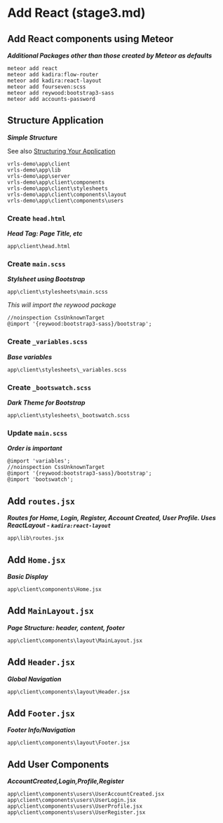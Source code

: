 # Add React (stage3.md)
## Add React components using Meteor
***Additional Packages other than those created by Meteor as defaults***

    meteor add react
    meteor add kadira:flow-router
    meteor add kadira:react-layout
    meteor add fourseven:scss
    meteor add reywood:bootstrap3-sass
    meteor add accounts-password

## Structure Application
***Simple Structure***

See also [Structuring Your Application](http://docs.meteor.com/#/full/structuringyourapp "Meteor: Structuring Your Application")

    vrls-demo\app\client
    vrls-demo\app\lib
    vrls-demo\app\server
    vrls-demo\app\client\components
    vrls-demo\app\client\stylesheets
    vrls-demo\app\client\components\layout
    vrls-demo\app\client\components\users

### Create `head.html`
***Head Tag: Page Title, etc***

    app\client\head.html

### Create `main.scss`
***Stylsheet using Bootstrap***

    app\client\stylesheets\main.scss

*This will import the reywood package*

	//noinspection CssUnknownTarget
	@import '{reywood:bootstrap3-sass}/bootstrap';

### Create `_variables.scss`
***Base variables***

    app\client\stylesheets\_variables.scss

### Create `_bootswatch.scss`
***Dark Theme for Bootstrap***

    app\client\stylesheets\_bootswatch.scss

### Update `main.scss`
***Order is important***

	@import 'variables';
	//noinspection CssUnknownTarget
	@import '{reywood:bootstrap3-sass}/bootstrap';
	@import 'bootswatch';

## Add `routes.jsx`
***Routes for Home, Login, Register, Account Created, User Profile. Uses ReactLayout - `kadira:react-layout`***

    app\lib\routes.jsx



## Add `Home.jsx`
***Basic Display***

    app\client\components\Home.jsx

## Add `MainLayout.jsx`
***Page Structure: header, content, footer***

    app\client\components\layout\MainLayout.jsx

## Add `Header.jsx`
***Global Navigation***

    app\client\components\layout\Header.jsx

## Add `Footer.jsx`
***Footer Info/Navigation***

    app\client\components\layout\Footer.jsx

## Add User Components
***AccountCreated,Login,Profile,Register***

    app\client\components\users\UserAccountCreated.jsx
    app\client\components\users\UserLogin.jsx
    app\client\components\users\UserProfile.jsx
    app\client\components\users\UserRegister.jsx